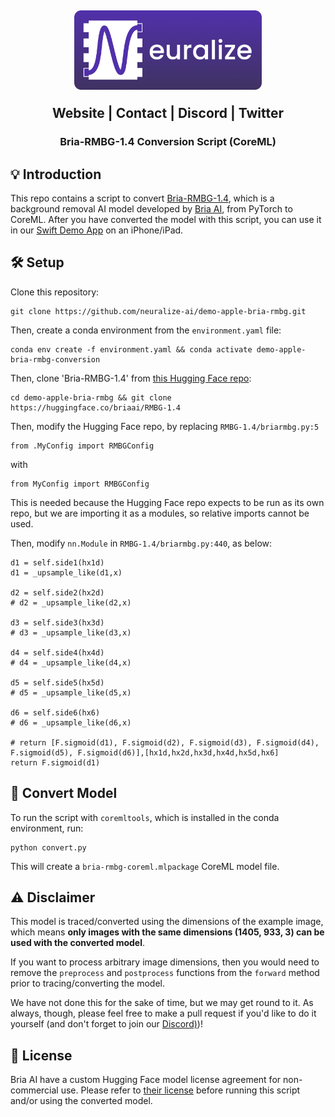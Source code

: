 <h2 align="center">
    <a href="https://runlocal.ai"><img src="./images/large-logo.png" width="300"></a>
    <div align="center" style="margin-top: 20px; margin-bottom: 20px;">
        <a href="https://runlocal.ai" style="text-decoration: none;">Website</a> |
        <a href="https://runlocal.ai#contact" style="text-decoration: none;">Contact</a> |
        <a href="https://discord.gg/y9EzZEkwbR" style="text-decoration: none;">Discord</a> |
        <a href="https://x.com/Neuralize_AI" style="text-decoration: none;">Twitter</a>
    </div>
</h2>

<h3 align="center">
   Bria-RMBG-1.4 Conversion Script (CoreML)
</h3>

## :bulb: Introduction
This repo contains a script to convert [Bria-RMBG-1.4](https://huggingface.co/briaai/RMBG-1.4), which is a background removal AI model developed by [Bria AI](https://bria.ai/), from PyTorch to CoreML. After you have converted the model with this script, you can use it in our [Swift Demo App](https://github.com/neuralize-ai/demo-apple-bria-rmbg-swift-app) on an iPhone/iPad.

## :hammer_and_wrench: Setup
Clone this repository:
```
git clone https://github.com/neuralize-ai/demo-apple-bria-rmbg.git
```

Then, create a conda environment from the `environment.yaml` file:
```
conda env create -f environment.yaml && conda activate demo-apple-bria-rmbg-conversion
```


Then, clone 'Bria-RMBG-1.4' from [this Hugging Face repo](https://huggingface.co/briaai/RMBG-1.4):
```
cd demo-apple-bria-rmbg && git clone https://huggingface.co/briaai/RMBG-1.4
```

Then, modify the Hugging Face repo, by replacing `RMBG-1.4/briarmbg.py:5` 
```
from .MyConfig import RMBGConfig
```
with
```
from MyConfig import RMBGConfig
```



 This is needed because the Hugging Face repo expects to be run as its own repo, but we are importing it as a modules, so relative imports cannot be used.

Then, modify `nn.Module` in `RMBG-1.4/briarmbg.py:440`, as below:
```
d1 = self.side1(hx1d)
d1 = _upsample_like(d1,x)

d2 = self.side2(hx2d)
# d2 = _upsample_like(d2,x)

d3 = self.side3(hx3d)
# d3 = _upsample_like(d3,x)

d4 = self.side4(hx4d)
# d4 = _upsample_like(d4,x)

d5 = self.side5(hx5d)
# d5 = _upsample_like(d5,x)

d6 = self.side6(hx6)
# d6 = _upsample_like(d6,x)

# return [F.sigmoid(d1), F.sigmoid(d2), F.sigmoid(d3), F.sigmoid(d4), F.sigmoid(d5), F.sigmoid(d6)],[hx1d,hx2d,hx3d,hx4d,hx5d,hx6]
return F.sigmoid(d1)
```


## :running: Convert Model 
To run the script with `coremltools`, which is installed in the conda environment, run:
```
python convert.py
```

This will create a `bria-rmbg-coreml.mlpackage` CoreML model file.


## :warning: Disclaimer
This model is traced/converted using the dimensions of the example image, which means **only images with the same dimensions (1405, 933, 3) can be used with the converted model**. 

If you want to process arbitrary image dimensions, then you would need to remove the  `preprocess` and `postprocess` functions from the `forward` method prior to tracing/converting the model. 

We have not done this for the sake of time, but we may get round to it. As always, though, please feel free to make a pull request if you'd like to do it yourself (and don't forget to join our [Discord)](https://discord.gg/y9EzZEkwbR))! 

## :scroll: License
Bria AI have a custom Hugging Face model license agreement for non-commercial use. Please refer to [their license](https://bria.ai/bria-huggingface-model-license-agreement/) before running this script and/or using the converted model. 
